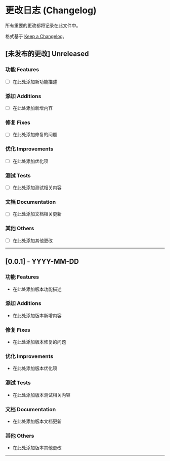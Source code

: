 # 更改日志 (Changelog)

所有重要的更改都将记录在此文件中。

格式基于 [Keep a Changelog](https://keepachangelog.com/zh-CN/1.0.0/)。

## [未发布的更改] Unreleased

### 功能 Features

- [ ] 在此处添加新功能描述

### 添加 Additions

- [ ] 在此处添加新增内容

### 修复 Fixes

- [ ] 在此处添加修复的问题

### 优化 Improvements

- [ ] 在此处添加优化项

### 测试 Tests

- [ ] 在此处添加测试相关内容

### 文档 Documentation

- [ ] 在此处添加文档相关更新

### 其他 Others

- [ ] 在此处添加其他更改

---

## [0.0.1] - YYYY-MM-DD

### 功能 Features

- 在此处添加版本功能描述

### 添加 Additions

- 在此处添加版本新增内容

### 修复 Fixes

- 在此处添加版本修复的问题

### 优化 Improvements

- 在此处添加版本优化项

### 测试 Tests

- 在此处添加版本测试相关内容

### 文档 Documentation

- 在此处添加版本文档更新

### 其他 Others

- 在此处添加版本其他更改

---